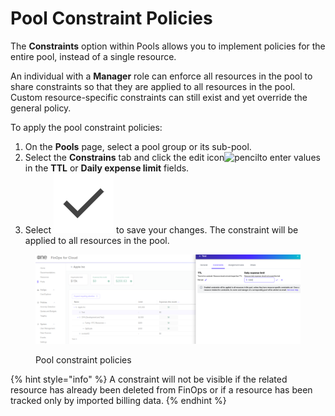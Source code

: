 # Pool Constraint Policies

The **Constraints** option within Pools allows you to implement policies for the entire pool, instead of a single resource.&#x20;

An individual with a **Manager** role can enforce all resources in the pool to share constraints so that they are applied to all resources in the pool. Custom resource-specific constraints can still exist and yet override the general policy.

To apply the pool constraint policies:

1. On the **Pools** page, select a pool group or its sub-pool.
2. Select the **Constrains** tab and click the edit icon![pencil](https://hystax.com/documentation/optscale/_static/screens/resource_constraints/pencil.png)to enter values in the **TTL** or **Daily expense limit** fields.
3. Select <img src="../../../../.gitbook/assets/icon_check.png" alt="pencil" data-size="line"> to save your changes. The constraint will be applied to all resources in the pool.

<figure><img src="../../../../.gitbook/assets/pool_constraint_policies.png" alt=""><figcaption><p>Pool constraint policies</p></figcaption></figure>

{% hint style="info" %}
A constraint will not be visible if the related resource has already been deleted from FinOps or if a resource has been tracked only by imported billing data.
{% endhint %}
